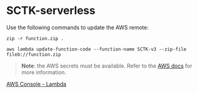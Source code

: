 # SCTK-serverless

Use the following commands to update the AWS remote:

```
zip -r function.zip .

aws lambda update-function-code --function-name SCTK-v3 --zip-file fileb://function.zip
```

> **Note**: the AWS secrets must be available. Refer to the [AWS docs](https://docs.aws.amazon.com/cli/latest/userguide/getting-started-quickstart.html) for more information.

[AWS Console - Lambda](https://eu-west-2.console.aws.amazon.com/lambda/home?region=eu-west-2#/functions/SCTK-v3?tab=code)
